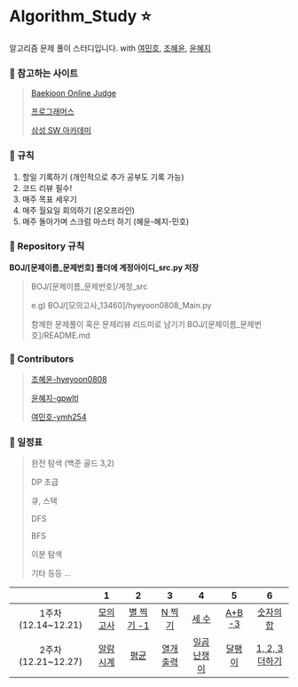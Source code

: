 # Algorithm_Study :star:
알고리즘 문제 풀이 스터디입니다.
with [여민호](https://github.com/ymh254), [조혜윤](http://github.com/hyeyoon0808), [윤혜지](https://github.com/gpwltl)

### :seedling: 참고하는 사이트

> [Baekjoon Online Judge](https://www.acmicpc.net/)
>
> [프로그래머스](https://programmers.co.kr/)
>
> [삼성 SW 아카데미](https://swexpertacademy.com/)


### :seedling: 규칙

1. 할일 기록하기 (개인적으로 추가 공부도 기록 가능)
2. 코드 리뷰 필수!
3. 매주 목표 세우기
4. 매주 월요일 회의하기 (온오프라인)
5. 매주 돌아가며 스크럼 마스터 하기 (혜윤-혜지-민호)


### :seedling: Repository 규칙

**BOJ/[문제이름_문제번호] 폴더에 계정아이디_src.py 저장**
>  BOJ/[문제이름_문제번호]/계정_src
>
> e.g) BOJ/[모의고사_13460]/hyeyoon0808_Main.py
>
> 함께한 문제풀이 혹은 문제리뷰 리드미로 남기기
> BOJ/[문제이름_문제번호]/README.md


### :seedling: Contributors

> [조혜윤-hyeyoon0808](http://github.com/hyeyoon0808)
>
> [윤혜지-gpwltl](https://github.com/gpwltl)
>
> [여민호-ymh254](https://github.com/ymh254)



### :seedling: 일정표

> 완전 탐색 (백준 골드 3,2)
>
> DP 초급
>
> 큐, 스택
>
> DFS
>
> BFS
>
> 이분 탐색
>
> 기타 등등 ...





|                     |                              1                               |                              2                               |                              3                               |                              4                               |                              5                               |                              6                               |
| :-----------------: | :----------------------------------------------------------: | :----------------------------------------------------------: | :----------------------------------------------------------: | :----------------------------------------------------------: | :----------------------------------------------------------: | :----------------------------------------------------------: |
| 1주차(12.14~12.21)  |     [모의고사](https://programmers.co.kr/learn/courses/30/lessons/42840)     |     [별 찍기 -1](https://www.acmicpc.net/problem/2438)     |          [N 찍기](https://www.acmicpc.net/problem/2741)          |      [세 수](https://www.acmicpc.net/problem/10817)      |    [A+B -3](https://www.acmicpc.net/problem/10950)    |    [숫자의 합](https://www.acmicpc.net/problem/11720)    |
| 2주차(12.21~12.27)  |     [알람 시계](https://www.acmicpc.net/problem/2884)     |     [평균](https://www.acmicpc.net/problem/1546)     |          [열개 출력](https://www.acmicpc.net/problem/11721)          |      [일곱 난쟁이](https://www.acmicpc.net/problem/2309)      |    [달팽이](https://www.acmicpc.net/problem/2869)    |    [1, 2, 3 더하기](https://www.acmicpc.net/problem/9095)    |


